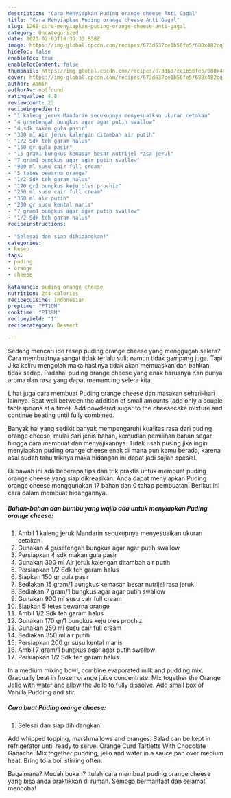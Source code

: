 ```yaml
---
description: "Cara Menyiapkan Puding orange cheese Anti Gagal"
title: "Cara Menyiapkan Puding orange cheese Anti Gagal"
slug: 1268-cara-menyiapkan-puding-orange-cheese-anti-gagal
category: Uncategorized
date: 2023-02-03T18:36:33.838Z
image: https://img-global.cpcdn.com/recipes/673d637ce1b56fe5/680x482cq70/puding-orange-cheese-foto-resep-utama.jpg
hideToc: false
enableToc: true
enableTocContent: false
thumbnail: https://img-global.cpcdn.com/recipes/673d637ce1b56fe5/680x482cq70/puding-orange-cheese-foto-resep-utama.jpg
cover: https://img-global.cpcdn.com/recipes/673d637ce1b56fe5/680x482cq70/puding-orange-cheese-foto-resep-utama.jpg
author: Admin
authorAv: notfound
ratingvalue: 4.8
reviewcount: 23
recipeingredient:
- "1 kaleng jeruk Mandarin secukupnya menyesuaikan ukuran cetakan"
- "4 grsetengah bungkus agar agar putih swallow"
- "4 sdk makan gula pasir"
- "300 ml Air jeruk kalengan ditambah air putih"
- "1/2 Sdk teh garam halus"
- "150 gr gula pasir"
- "15 gram1 bungkus kemasan besar nutrijel rasa jeruk"
- "7 gram1 bungkus agar agar putih swallow"
- "900 ml susu cair full cream"
- "5 tetes pewarna orange"
- "1/2 Sdk teh garam halus"
- "170 gr1 bungkus keju oles prochiz"
- "250 ml susu cair full cream"
- "350 ml air putih"
- "200 gr susu kental manis"
- "7 gram1 bungkus agar agar putih swallow"
- "1/2 Sdk teh garam halus"
recipeinstructions:

- "Selesai dan siap dihidangkan!"
categories:
- Resep
tags:
- puding
- orange
- cheese

katakunci: puding orange cheese 
nutrition: 244 calories
recipecuisine: Indonesian
preptime: "PT10M"
cooktime: "PT39M"
recipeyield: "1"
recipecategory: Dessert

---
```



Sedang mencari ide resep puding orange cheese yang menggugah selera? Cara membuatnya sangat tidak terlalu sulit namun tidak gampang juga. Tapi Jika keliru mengolah maka hasilnya tidak akan memuaskan dan bahkan tidak sedap. Padahal puding orange cheese yang enak harusnya Kan punya aroma dan rasa yang dapat memancing selera kita.


Lihat juga cara membuat Puding orange cheese dan masakan sehari-hari lainnya. Beat well between the addition of small amounts (add only a couple tablespoons at a time). Add powdered sugar to the cheesecake mixture and continue beating until fully combined.

Banyak hal yang sedikit banyak mempengaruhi kualitas rasa dari puding orange cheese, mulai dari jenis bahan, kemudian pemilihan bahan segar hingga cara membuat dan menyajikannya. Tidak usah pusing jika ingin menyiapkan puding orange cheese enak di mana pun kamu berada, karena asal sudah tahu triknya maka hidangan ini dapat jadi sajian spesial.


Di bawah ini ada beberapa tips dan trik praktis untuk membuat puding orange cheese yang siap dikreasikan. Anda dapat menyiapkan Puding orange cheese menggunakan 17 bahan dan 0 tahap pembuatan. Berikut ini cara dalam membuat hidangannya.

<!--inarticleads1-->

##### Bahan-bahan dan bumbu yang wajib ada untuk menyiapkan Puding orange cheese:

1. Ambil 1 kaleng jeruk Mandarin secukupnya menyesuaikan ukuran cetakan
1. Gunakan 4 gr/setengah bungkus agar agar putih swallow
1. Persiapkan 4 sdk makan gula pasir
1. Gunakan 300 ml Air jeruk kalengan ditambah air putih
1. Persiapkan 1/2 Sdk teh garam halus
1. Siapkan 150 gr gula pasir
1. Sediakan 15 gram/1 bungkus kemasan besar nutrijel rasa jeruk
1. Sediakan 7 gram/1 bungkus agar agar putih swallow
1. Gunakan 900 ml susu cair full cream
1. Siapkan 5 tetes pewarna orange
1. Ambil 1/2 Sdk teh garam halus
1. Gunakan 170 gr/1 bungkus keju oles prochiz
1. Gunakan 250 ml susu cair full cream
1. Sediakan 350 ml air putih
1. Persiapkan 200 gr susu kental manis
1. Ambil 7 gram/1 bungkus agar agar putih swallow
1. Persiapkan 1/2 Sdk teh garam halus


In a medium mixing bowl, combine evaporated milk and pudding mix. Gradually beat in frozen orange juice concentrate. Mix together the Orange Jello with water and allow the Jello to fully dissolve. Add small box of Vanilla Pudding and stir. 

<!--inarticleads2-->

##### Cara buat Puding orange cheese:


1. Selesai dan siap dihidangkan!

Add whipped topping, marshmallows and oranges. Salad can be kept in refrigerator until ready to serve. Orange Curd Tartletts With Chocolate Ganache. Mix together pudding, jello and water in a sauce pan over medium heat. Bring to a boil stirring often. 

Bagaimana? Mudah bukan? Itulah cara membuat puding orange cheese yang bisa anda praktikkan di rumah. Semoga bermanfaat dan selamat mencoba!
